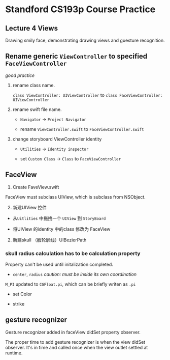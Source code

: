 # Standford CS193p Course Practice

## Lecture 4 Views

Drawing smily face, demonstrating drawing views and guesture recognition.

## Rename generic `ViewController` to specified `FaceViewController`

*good practice*

1. rename class name.

	`class ViewController: UIViewController` to `class FaceViewController: UIViewController`

2. rename swift file name.

	+ `Navigator` -> `Project Navigator`

	+ rename `ViewController.swift` to `FaceViewController.swift`

3. change storyboard ViewController identity

	+ `Utilities` -> `Identity inspector`

	+ set `Custom Class` -> `Class` to `FaceViewController`

## FaceView 

1. Create FaveView.swift

FaceView must subclass UIView, which is subclass from NSObject.

2. 新建UIView 控件 

+ 从`Uitlities` 中拖拽一个 `UIView` 到 `StoryBoard`

+ 将UIView 的identity 中的class 修改为 FaceView

2. 新建skull （脸轮廓线）UIBezierPath

### skull radius calculation has to be calculation property

Property can't be used until initalization completed.

+ `center`, `radius` *caution: must be inside its own coordination*

`M_PI` updated to `CGFloat.pi`, which can be briefly writen as `.pi`

+ set Color

+ strike

## gesture recognizer

Gesture recognizer added in faceView didSet property observer.

The proper time to add gesture recognizer is when the view didSet observer. It's in time and called once when the view outlet settled at runtime.
